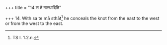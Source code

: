 +++
title = "14 स ते मास्थादिति"

+++
14. With sa te mā sthāt[^1] he conceals the knot from the east to the west or from the west to the east.  

[^1]: TS I. 1.2.n.  

[^2]: Only this alternative is prescribed by TB III. 2.2.8.  
